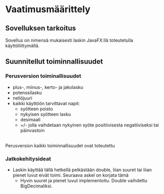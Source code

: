 
# Vaatimusmäärittely

## Sovelluksen tarkoitus

Sovellus on nimensä mukaisesti laskin JavaFX:llä toteutetulla käyttöliittymällä. 


## Suunnitellut toiminnallisuudet

### Perusversion toiminallisuudet

- plus-, miinus-, kerto- ja jakolasku
- potenssilasku 
- neliöjuuri
- kaikki käyttöön tarvittavat napit: 
  - syötteen poisto
  - nykyisen syötteen lasku
  - desimaali
  - +/- jolla vaihdetaan nykyinen syöte positiivisesta negatiiviseksi tai päinvastoin

</br>Perusversion kaikki toiminnallisuudet ovat toteutettu


### Jatkokehitysideat


- Laskin käyttää tällä hetkellä pelkästään double, liian suuret tai liian pienet luvut eivät toimi. Seuraava askel on korjata tämä
  - Hyvin suuret ja pienet luvut implementoitu. Double vaihdettu BigDecimaliksi.
